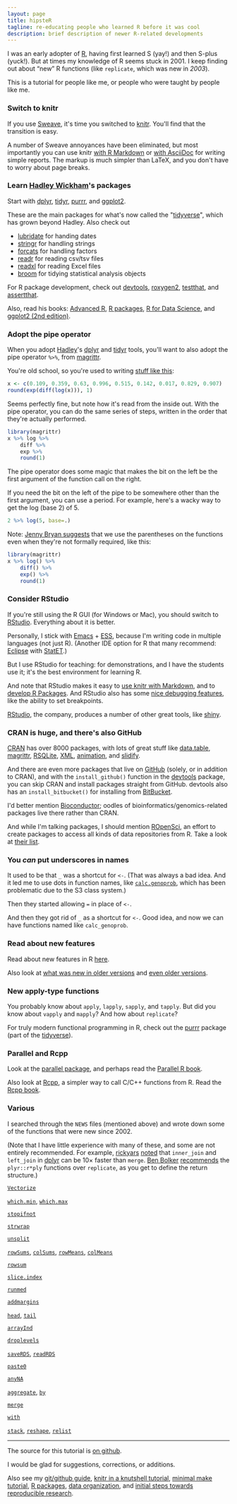 ```yaml
---
layout: page
title: hipsteR
tagline: re-educating people who learned R before it was cool
description: brief description of newer R-related developments
---
```


I was an early adopter of [R](https://www.r-project.org), having first
learned S (yay!) and then S-plus (yuck!). But at times my knowledge of
R seems stuck in 2001. I keep finding out about &ldquo;new&rdquo; R
functions (like `replicate`, which was new in _2003_).

This is a tutorial for people like me, or people who were taught by people like me.

### Switch to knitr

If you use [Sweave](http://leisch.userweb.mwn.de/Sweave/), it's time
you switched to [knitr](http://yihui.name/knitr/). You'll find that
the transition is easy.

A number of Sweave annoyances have been eliminated, but most
importantly you can use knitr
[with R Markdown](http://kbroman.org/knitr_knutshell/pages/Rmarkdown.html)
or
[with AsciiDoc](http://kbroman.org/knitr_knutshell/pages/asciidoc.html)
for writing simple reports. The markup is much simpler than LaTeX, and
you don't have to worry about page breaks.

### Learn [Hadley Wickham](http://hadley.nz)'s packages

Start with [dplyr](http://dplyr.tidyverse.org/), [tidyr](http://tidyr.tidyverse.org/),
[purrr](http://purrr.tidyverse.org/), and
[ggplot2](http://ggplot2.org/).

These are the main packages for what's now called the
"[tidyverse](https://www.tidyverse.org/)", which has grown beyond
Hadley. Also check out

- [lubridate](http://lubridate.tidyverse.org/) for handing dates
- [stringr](http://stringr.tidyverse.org/) for handling strings
- [forcats](http://forcats.tidyverse.org/) for handling factors
- [readr](http://readr.tidyverse.org/) for reading csv/tsv files
- [readxl](http://readxl.tidyverse.org/) for reading Excel files
- [broom](https://github.com/tidyverse/broom) for tidying statistical
analysis objects

For R package development, check out [devtools](https://github.com/hadley/devtools),
[roxygen2](https://github.com/klutometis/roxygen),
[testthat](https://github.com/hadley/testthat),
and [assertthat](https://github.com/hadley/assertthat).

Also, read his books: [Advanced R](http://adv-r.had.co.nz/),
[R packages](http://r-pkgs.had.co.nz/),
[R for Data Science](http://r4ds.had.co.nz/),
and [ggplot2 (2nd edition)](http://ggplot2.org/book/).



### Adopt the pipe operator

When you adopt [Hadley](http://hadley.nz)'s [dplyr](https://github.com/hadley/dplyr)
and [tidyr](https://github.com/hadley/tidyr) tools, you'll want to
also adopt the pipe operator `%>%`, from
[magrittr](https://github.com/smbache/magrittr).

You're old school, so you're used to writing
[stuff like this](https://twitter.com/kwbroman/status/521127502391955456):

```r
x <- c(0.109, 0.359, 0.63, 0.996, 0.515, 0.142, 0.017, 0.829, 0.907)
round(exp(diff(log(x))), 1)
```

Seems perfectly fine, but note how it's read from the inside out. With
the pipe operator, you can do the same series of steps, written in the
order that they're actually performed.

```r
library(magrittr)
x %>% log %>%
    diff %>%
    exp %>%
    round(1)
```

The pipe operator does some magic that makes the bit on the left be
the first argument of the function call on the right.

If you need the bit on the left of the pipe to be somewhere other than
the first argument, you can use a period.  For example, here's a wacky way to
get the log (base 2) of 5.

```r
2 %>% log(5, base=.)
```

Note:
[Jenny Bryan suggests](https://twitter.com/JennyBryan/status/748290187034169344)
that we use the parentheses on the functions even when they're not
formally required, like this:

```r
library(magrittr)
x %>% log() %>%
    diff() %>%
    exp() %>%
    round(1)
```




### Consider RStudio

If you're still using the R GUI (for Windows or Mac), you should
switch to [RStudio](https://www.rstudio.com/products/rstudio/download/#download).
Everything about it is better.

Personally, I stick with [Emacs](https://www.gnu.org/software/emacs/) +
[ESS](https://ess.r-project.org/), because I'm writing code in multiple
languages (not just R). (Another IDE option for R that many recommend:
[Eclipse](https://www.eclipse.org/eclipse/) with
[StatET](http://www.walware.de/goto/statet).)

But I use RStudio for teaching: for demonstrations, and I have the
students use it; it's the best environment for learning R.

And note that RStudio makes it easy to
[use knitr with Markdown](http://rmarkdown.rstudio.com/),
and to
[develop R Packages](https://support.rstudio.com/hc/en-us/articles/200486488-Developing-Packages-with-RStudio).
And RStudio also has some
[nice debugging features](https://support.rstudio.com/hc/en-us/articles/205612627-Debugging-with-RStudio),
like the ability to set breakpoints.

[RStudio](https://rstudio.com), the company, produces a number of other great
tools, like [shiny](https://shiny.rstudio.com).

### CRAN is huge, and there's also GitHub

[CRAN](https://cran.r-project.org) has over 8000 packages, with lots of
great stuff like
[data.table](https://cran.r-project.org/package=data.table),
[magrittr](https://github.com/smbache/magrittr),
[RSQLite](https://cran.r-project.org/package=RSQLite),
[XML](https://cran.r-project.org/package=XML),
[animation](http://yihui.name/animation/), and
[slidify](http://slidify.org/).

And there are even more packages that live on [GitHub](https://github.com) (solely, or in
addition to CRAN), and with the `install_github()` function in the
[devtools](https://github.com/hadley/devtools) package, you can skip
CRAN and install packages straight from GitHub. devtools also has an
`install_bitbucket()` for installing from
[BitBucket](https://bitbucket.org).

I'd better mention [Bioconductor](https://bioconductor.org/); oodles of
bioinformatics/genomics-related packages live there rather than CRAN.

And while I'm talking packages, I should mention
[ROpenSci](https://ropensci.org/), an effort to create packages to
access all kinds of data repositories from R. Take a look at
[their list](https://ropensci.org/packages/).


### You _can_ put underscores in names

It used to be that `_` was a shortcut for `<-`. (That was always a bad
idea. And it led me to use dots in function names, like
[`calc.genoprob`](https://github.com/kbroman/qtl/blob/master/R/calc.genoprob.R),
which has been problematic due to the S3 class system.)

Then they started allowing `=` in place of `<-`.

And then they got rid of `_` as a shortcut for `<-`.  Good idea, and
now we can have functions named like `calc_genoprob`.

### Read about new features

Read about new features in R
[here](https://cran.r-project.org/src/base/NEWS).

Also look at
[what was new in older versions](https://cran.r-project.org/src/base/NEWS.2)
and [even older versions](https://cran.r-project.org/src/base/NEWS.1).

### New apply-type functions

You probably know about `apply`, `lapply`, `sapply`, and `tapply`. But
did you know about `vapply` and `mapply`? And how about `replicate`?

For truly modern functional programming in R, check out the
[purrr](http://purrr.tidyverse.org) package (part of the
[tidyverse](http://tidyverse.org)).

### Parallel and Rcpp

Look at the
[parallel package](http://stat.ethz.ch/R-manual/R-devel/library/parallel/doc/parallel.pdf),
and perhaps read the
[Parallel R book](https://www.amazon.com/exec/obidos/ASIN/1449309925/7210-20).

Also look at [Rcpp](http://adv-r.had.co.nz/Rcpp.html), a simpler way
to call C/C++ functions from R. Read the [Rcpp book](https://www.amazon.com/exec/obidos/ASIN/1461468671/7210-20).

### Various

I searched through the `NEWS` files (mentioned above) and
wrote down some of the functions that were new since 2002.

(Note that I have little experience with many of these, and some are
not entirely recommended. For example,
[rickyars](https://github.com/rickyars)
[noted](https://github.com/kbroman/hipsteR/issues/4) that `inner_join` and
`left_join` in [dplyr](https://github.com/hadley/dplyr) can be 10&times;
faster than `merge`. [Ben Bolker](http://en.gravatar.com/bbolker) [recommends](http://kbroman.wordpress.com/2014/05/15/hipster-re-educating-people-who-learned-r-before-it-was-cool/#comment-3518) the `plyr::r*ply` functions
over `replicate`, as you get to define the return structure.)

[`Vectorize`](https://stat.ethz.ch/R-manual/R-devel/library/base/html/Vectorize.html)

[`which.min`](https://stat.ethz.ch/R-manual/R-devel/library/base/html/which.min.html), [`which.max`](https://stat.ethz.ch/R-manual/R-devel/library/base/html/which.min.html)

[`stopifnot`](https://stat.ethz.ch/R-manual/R-devel/library/base/html/stopifnot.html)

[`strwrap`](https://stat.ethz.ch/R-manual/R-devel/library/base/html/strwrap.html)

[`unsplit`](https://stat.ethz.ch/R-manual/R-devel/library/base/html/split.html)

[`rowSums`](https://stat.ethz.ch/R-manual/R-devel/library/base/html/colSums.html), [`colSums`](https://stat.ethz.ch/R-manual/R-devel/library/base/html/colSums.html), [`rowMeans`](https://stat.ethz.ch/R-manual/R-devel/library/base/html/colSums.html),
[`colMeans`](https://stat.ethz.ch/R-manual/R-devel/library/base/html/colSums.html)

[`rowsum`](https://stat.ethz.ch/R-manual/R-devel/library/base/html/rowsum.html)

[`slice.index`](https://stat.ethz.ch/R-manual/R-devel/library/base/html/slice.index.html)

[`runmed`](https://stat.ethz.ch/R-manual/R-devel/library/stats/html/runmed.html)

[`addmargins`](https://stat.ethz.ch/R-manual/R-devel/library/stats/html/addmargins.html)

[`head`](https://stat.ethz.ch/R-manual/R-devel/library/utils/html/head.html),
[`tail`](https://stat.ethz.ch/R-manual/R-devel/library/utils/html/head.html)

[`arrayInd`](https://stat.ethz.ch/R-manual/R-devel/library/base/html/which.html)

[`droplevels`](https://stat.ethz.ch/R-manual/R-devel/library/base/html/droplevels.html)

[`saveRDS`](https://stat.ethz.ch/R-manual/R-devel/library/base/html/readRDS.html), [`readRDS`](https://stat.ethz.ch/R-manual/R-devel/library/base/html/readRDS.html)

[`paste0`](https://stat.ethz.ch/R-manual/R-devel/library/base/html/paste.html)

[`anyNA`](https://stat.ethz.ch/R-manual/R-devel/library/base/html/NA.html)

[`aggregate`](https://stat.ethz.ch/R-manual/R-devel/library/stats/html/aggregate.html), [`by`](https://stat.ethz.ch/R-manual/R-devel/library/base/html/by.html)

[`merge`](https://stat.ethz.ch/R-manual/R-devel/library/base/html/merge.html)

[`with`](https://stat.ethz.ch/R-manual/R-devel/library/base/html/with.html)

[`stack`](https://stat.ethz.ch/R-manual/R-devel/library/utils/html/stack.html), [`reshape`](https://stat.ethz.ch/R-manual/R-devel/library/stats/html/reshape.html), [`relist`](https://stat.ethz.ch/R-manual/R-devel/library/utils/html/relist.html)


---

The source for this tutorial is
[on github](https://github.com/kbroman/hipsteR).

I would be glad for suggestions, corrections, or additions.

Also see my
[git/github guide](http://kbroman.org/github_tutorial),
[knitr in a knutshell tutorial](http://kbroman.org/knitr_knutshell),
[minimal make tutorial](http://kbroman.org/minimal_make),
[R packages](http://kbroman.org/pkg_primer),
[data organization](http://kbroman.org/dataorg),
and [initial steps towards reproducible research](http://kbroman.org/steps2rr).

